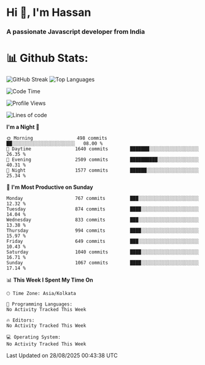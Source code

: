 # Hi 👋, I'm Hassan
### A passionate Javascript developer from India


# 📊 Github Stats:
![GitHub Streak](https://github-readme-streak-stats.herokuapp.com/?user=codeblooded47&theme=dracula&hide_border=false)
![Top Languages](https://github-readme-stats.vercel.app/api/top-langs/?username=codeblooded47&layout=compact&theme=dracula)



<!--START_SECTION:waka-->
![Code Time](http://img.shields.io/badge/Code%20Time-883%20hrs%201%20min-blue)

![Profile Views](http://img.shields.io/badge/Profile%20Views-8-blue)

![Lines of code](https://img.shields.io/badge/From%20Hello%20World%20I%27ve%20Written-24.3%20million%20lines%20of%20code-blue)

**I'm a Night 🦉** 

```text
🌞 Morning                498 commits         ██░░░░░░░░░░░░░░░░░░░░░░░   08.00 % 
🌆 Daytime                1640 commits        ███████░░░░░░░░░░░░░░░░░░   26.35 % 
🌃 Evening                2509 commits        ██████████░░░░░░░░░░░░░░░   40.31 % 
🌙 Night                  1577 commits        ██████░░░░░░░░░░░░░░░░░░░   25.34 % 
```
📅 **I'm Most Productive on Sunday** 

```text
Monday                   767 commits         ███░░░░░░░░░░░░░░░░░░░░░░   12.32 % 
Tuesday                  874 commits         ████░░░░░░░░░░░░░░░░░░░░░   14.04 % 
Wednesday                833 commits         ███░░░░░░░░░░░░░░░░░░░░░░   13.38 % 
Thursday                 994 commits         ████░░░░░░░░░░░░░░░░░░░░░   15.97 % 
Friday                   649 commits         ███░░░░░░░░░░░░░░░░░░░░░░   10.43 % 
Saturday                 1040 commits        ████░░░░░░░░░░░░░░░░░░░░░   16.71 % 
Sunday                   1067 commits        ████░░░░░░░░░░░░░░░░░░░░░   17.14 % 
```


📊 **This Week I Spent My Time On** 

```text
🕑︎ Time Zone: Asia/Kolkata

💬 Programming Languages: 
No Activity Tracked This Week

🔥 Editors: 
No Activity Tracked This Week

💻 Operating System: 
No Activity Tracked This Week
```


 Last Updated on 28/08/2025 00:43:38 UTC
<!--END_SECTION:waka-->

